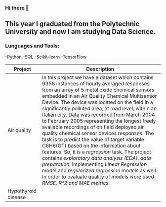 ### Hi there 👋

## This year I graduated from the Polytechnic University and now I am studying Data Science.

### Lunguages and Tools:
-Python
-SQL
-Scikit-learn
-TensorFlow

| Project | Description |
| --- | --- |
| Air quality | In this project we have a dataset which contains 9358 instances of hourly averaged responses from an array of 5 metal oxide chemical sensors embedded in an Air Quality Chemical Multisensor Device. The device was located on the field in a significantly polluted area, at road level, within an Italian city. Data was recorded from March 2004 to February 2005 representing the longest freely available recordings of on field deployed air quality chemical sensor devices responses. The task is to predict the value of target variable C6H6(GT) based on the information about features. So, it is a _regression_ task. The project contains _exploratory data analysis (EDA)_, _data preparation_, implementing _Linear Regression_ model and _regularized regression_ models as well. In order to evaluate quality of models were used _RMSE, R^2 and MAE metrics_. |
| Hypothyroid disease|  |
